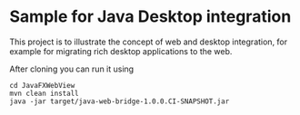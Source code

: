 # Sample for Java Desktop integration
This project is to illustrate the concept of web and desktop integration, for example for migrating rich desktop applications to the web.

After cloning you can run it using

```
cd JavaFXWebView
mvn clean install
java -jar target/java-web-bridge-1.0.0.CI-SNAPSHOT.jar
```

